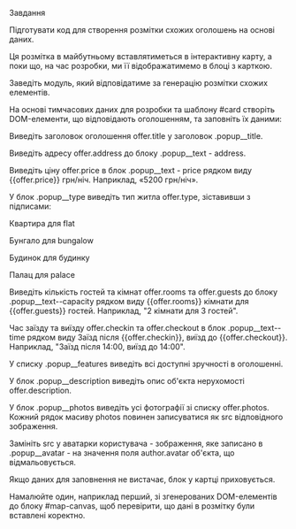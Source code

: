 Завдання

Підготувати код для створення розмітки схожих оголошень на основі даних.


Ця розмітка в майбутньому вставлятиметься в інтерактивну карту, а поки що, на час розробки, ми її відображатимемо в блоці з карткою.


Заведіть модуль, який відповідатиме за генерацію розмітки схожих елементів.


На основі тимчасових даних для розробки та шаблону #card створіть DOM-елементи, що відповідають оголошенням, та заповніть їх даними:


Виведіть заголовок оголошення offer.title у заголовок .popup__title.

Виведіть адресу offer.address до блоку .popup__text - address.

Виведіть ціну offer.price в блок .popup__text - price рядком виду {{offer.price}} грн/ніч. Наприклад, «5200 грн/ніч».

У блок .popup__type виведіть тип житла offer.type, зіставивши з підписами:

Квартира для flat

Бунгало для bungalow

Будинок для будинку

Палац для palace

Виведіть кількість гостей та кімнат offer.rooms та offer.guests до блоку .popup__text--capacity рядком виду {{offer.rooms}} кімнати для {{offer.guests}} гостей. Наприклад, "2 кімнати для 3 гостей".

Час заїзду та виїзду offer.checkin та offer.checkout в блок .popup__text--time рядком виду Заїзд після {{offer.checkin}}, виїзд до {{offer.checkout}}. Наприклад, "Заїзд після 14:00, виїзд до 14:00".

У списку .popup__features виведіть всі доступні зручності в оголошенні.

У блок .popup__description виведіть опис об'єкта нерухомості offer.description.

У блок .popup__photos виведіть усі фотографії зі списку offer.photos. Кожний рядок масиву photos повинен записуватися як src відповідного зображення.

Замініть src у аватарки користувача - зображення, яке записано в .popup__avatar - на значення поля author.avatar об'єкта, що відмальовується.

Якщо даних для заповнення не вистачає, блок у картці приховується.



Намалюйте один, наприклад перший, зі згенерованих DOM-елементів до блоку #map-canvas, щоб перевірити, що дані в розмітку були вставлені коректно.